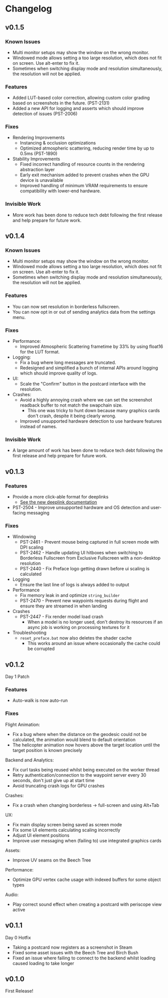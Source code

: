 # Changelog

## v0.1.5

### Known Issues

* Multi monitor setups may show the window on the wrong monitor.
* Windowed mode allows setting a too large resolution, which does not fit on screen. Use alt-enter to fix it.
* Sometimes when switching display mode and resolution simultaneously, the resolution will not be applied.

### Features

* Added LUT-based color correction, allowing custom color grading based on screenshots in the future. (PST-2131)
* Added a new API for logging and asserts which should improve detection of issues (PST-2006)

### Fixes

* Rendering Improvements
    * Instancing & occlusion optimizations
    * Optimized atmospheric scattering, reducing render time by up to 0.5ms (PST-1890)
* Stability Improvements
    * Fixed incorrect handling of resource counts in the rendering abstraction layer
    * Early exit mechanism added to prevent crashes when the GPU device is unavailable
    * Improved handling of minimum VRAM requirements to ensure compatibility with lower-end hardware.

### Invisible Work

* More work has been done to reduce tech debt following the first release and help prepare for future work.

## v0.1.4

### Known Issues

* Multi monitor setups may show the window on the wrong monitor.
* Windowed mode allows setting a too large resolution, which does not fit on screen. Use alt-enter to fix it.
* Sometimes when switching display mode and resolution simultaneously, the resolution will not be applied.

### Features

* You can now set resolution in borderless fullscreen.
* You can now opt in or out of sending analytics data from the settings menu.

### Fixes

* Performance:
  * Improved Atmospheric Scattering frametime by 33% by using float16 for the LUT format.
* Logging:
  * Fix a bug where long messages are truncated.
  * Redesigned and simplified a bunch of internal APIs around logging which should improve quality of logs.
* UI:
  * Scale the "Confirm" button in the postcard interface with the resolution.
* Crashes:
  * Avoid a highly annoying crash where we can set the screenshot readback buffer to not match the swapchain size.
    * This one was tricky to hunt down because many graphics cards don't crash, despite it being clearly wrong.
  * Improved unsupported hardware detection to use hardware features instead of names.
  
### Invisible Work

* A large amount of work has been done to reduce tech debt following the first release and help prepare for future work.

## v0.1.3

### Features

* Provide a more click-able format for deeplinks
  * [See the new deeplink documentation](https://github.com/PLAYERUNKNOWN-Productions/Preface-User-Support/wiki/A-Guide-to-DeepLink-(Fast-Travelling-in-Preface))
* PST-2504 - Improve unsupported hardware and OS detection and user-facing messaging

### Fixes

* Windowing
  * PST-2461 - Prevent mouse being captured in full screen mode with DPI scaling
  * PST-2462 - Handle updating UI hitboxes when switching to Borderless Fullscreen from Exclusive Fullscreen with a non-desktop resolution
  * PST-2440 - Fix Preface logo getting drawn before ui scaling is calculated
* Logging
  * Ensure the last line of logs is always added to output
* Performance
  * Fix memory leak in and optimize `string_builder`
  * PST-2470 - Prevent new waypoints requests during flight and ensure they are streamed in when landing
* Crashes
  * PST-2447 - Fix render model load crash
    * When a model is no longer used, don't destroy its resources if an async job is working on processing textures for it
* Troubleshooting
  * `reset_preface.bat` now also deletes the shader cache
    * This works around an issue where occasionally the cache could be corrupted

## v0.1.2
Day 1 Patch

### Features
* Auto-walk is now auto-run

### Fixes
Flight Animation:
* Fix a bug where when the distance on the geodesic could not be calculated, the animation would blend to default orientation
* The helicopter animation now hovers above the target location until the target position is known precisely

Backend and Analytics:
* Fix curl tasks being reused whilst being executed on the worker thread
* Retry authentication/connection to the waypoint server every 30 seconds, don't just give up at start time
* Avoid truncating crash logs for GPU crashes 

Crashes:
* Fix a crash when changing borderless → full-screen and using Alt+Tab

UX:
* Fix main display screen being saved as screen mode
* Fix some UI elements calculating scaling incorrectly
* Adjust UI element positions
* Improve user messaging when (failing to) use integrated graphics cards

Assets:
* Improve UV seams on the Beech Tree

Performance:
* Optimize GPU vertex cache usage with indexed buffers for some object types

Audio:
* Play correct sound effect when creating a postcard with periscope view active

## v0.1.1

Day 0 Hotfix

* Taking a postcard now registers as a screenshot in Steam
* Fixed some asset issues with the Beech Tree and Birch Bush
* Fixed an issue where failing to connect to the backend whilst loading caused loading to take longer

## v0.1.0

First Release!
